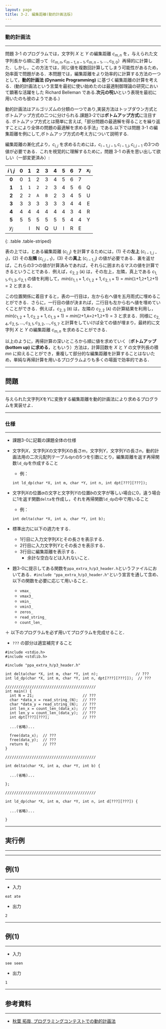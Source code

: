 ```yaml
---
layout: page
title: 3-2. 編集距離(動的計画法版)
---
```


---
### 動的計画法
---

問題 3-1 のプログラムでは，文字列 $X$ と $Y$ の編集距離 $c_{m,n}$ を，与えられた文字列長から順に遡って（$c_{m, n}, c_{m-1, n-1}, c_{m, n-1}, ..., c_{0,0}$）再帰的に計算した．しかし，この方法では，同じ値を複数回計算してしまう可能性があるため，効率面で問題がある．本問題では，編集距離をより効率的に計算する方法の一つとして，**動的計画法 (Dynamic Programming)** に基づく編集距離の計算を考える．(動的計画法という言葉を最初に使い始めたのは最適制御理論の研究において顕著な活躍をした Richard Belleman である.**次元の呪い**という表現を最初に用いたのも彼のようである.)

動的計画法はアルゴリズムの分類の一つであり,実装方法はトップダウン方式とボトムアップ方式の二つに分けられる.課題3-2では**ボトムアップ方式**に注目する.
ボトムアップ方式とは簡単に言えば,「部分問題の最適解を得ることを繰り返すことにより全体の問題の最適解を求める手法」である.以下では問題 3-1 の編集距離を例にして,ボトムアップ方式の考え方について説明する.


編集距離の漸化式より，$c_{i,j}$ を求めるためには，$c_{i-1,j-1}, c_{i-1,j}, c_{i,j-1}$ の3つの値が必要である．これを視覚的に理解するために，問題 3-1 の表を思い出して欲しい（一部変更済み）:

| $i \setminus j$ | 0 |   1   |   2   |   3   | 4 | 5 | 6 | 7 | $x_i$ |
|:---------------:|:-:|:-----:|:-----:|:-----:|:-:|:-:|:-:|:-:|:-----:|
|      **0**      | 0 |   1   |   2   |   3   | 4 | 5 | 6 | 7 |       |
|      **1**      | 1 | ``1`` | ``2`` | ``2`` | 3 | 4 | 5 | 6 |   Q   |
|      **2**      | 2 | ``2`` | ``A`` | ``B`` | 2 | 3 | 4 | 5 |   U   |
|      **3**      | 3 |   3   |   3   |   3   | 3 | 3 | 4 | 4 |   E   |
|      **4**      | 4 |   4   |   4   |   4   | 4 | 4 | 3 | 4 |   R   |
|      **5**      | 5 |   5   |   5   |   5   | 5 | 5 | 4 | 4 |   Y   |
|      $y_j$      |   |   I   |   N   |   Q   | U | I | R | E |       |
{: .table .table-striped}

表の上では，とある編集距離 ($c_{i,j}$) を計算するためには，(1) その**左上** ($c_{i-1,j-1}$)，(2) その**左隣** ($c_{i,j-1}$)，(3) その**真上** ($c_{i-1,j}$) の値が必要である．裏を返せば，これらの3つの値が計算済みであれば，それらに囲まれるマスの値を計算できるということである．例えば，$c_{2,2}$ (``A``) は，その左上，左隣，真上である $c_{1,1},c_{1,2},c_{2,1}$ の値を利用して，$min(c_{1,1}+1,c_{1,2}+1,c_{2,1}+1)=min($``1``$+1,$``2``$+1,$``2``$+1)=2$ と求まる．

この位置関係に着目すると，表の一行目は，左から右へ値を五月雨式に埋めることができる．さらに，一行目の値が決まれば，二行目も左から右へ値を埋めていくことができる．例えば，$c_{2,3}$ (``B``) は，左隣の $c_{2,2}$ (``A``) の計算結果を利用し，$min(c_{1,2}+1,c_{2,2}+1,c_{1,3}+1)=min($``2``$+1,$``A``$=$``2``$+1,$``2``$+1)=3$ と求まる．同様に $c_{2,4},c_{2,5},...,c_{3,1},c_{3,2},...,c_{5,7}$ と計算をしていけば全ての値が埋まり，最終的に文字列 $X$ と $Y$ の編集距離 $c_{m,n}$ を求めることができる．

以上のように，再帰計算の深いところから順に値を求めていく（**ボトムアップ (bottom up) に求める**，ともいう）方法は，計算回数を $X$ と $Y$ の文字列長の積 $mn$ に抑えることができ，重複して部分的な編集距離を計算することはないため，単純な再帰計算を用いるプログラムよりも多くの場面で効率的である．


---
## 問題
---
与えられた文字列$X$を$Y$に変換する編集距離を動的計画法により求めるプログラムを実装せよ．

---
### 仕様
---
+ 課題3-0に記載の課題全体の仕様

+ 文字列$X$，文字列$X$の文字列$X$の長さ$m$，文字列$Y$，文字列$Y$の長さ$n$，動的計画法用の二次元配列テーブル`dpt`の5つを引数にとり，編集距離を返す再帰関数`ld_dp`を作成すること
  + 例：
  ```
  int ld_dp(char *X, int m, char *Y, int n, int dpt[???][???]);
  ```

+ 文字列$X$の位置$a$の文字と文字列$Y$の位置$b$の文字が等しい場合に0，違う場合に1を返す関数`delta`を作成し，それを再帰関数`ld_dp`の中で用いること
  + 例：
  ```
  int delta(char *X, int a, char *Y, int b);
  ```

+ 標準出力に以下の週力をする．
  + 1行目に入力文字列$X$とその長さを表示する．
  + 2行目に入力文字列$Y$とその長さを表示する．
  + 3行目に編集距離を表示する．
    + 余計な空白などは入れないこと．

+ 題3-0に提示してある関数を`ppa_extra_h/p3_header.h`というファイルにおいてある．`#include "ppa_extra_h/p3_header.h"`という宣言を通して含め、以下の関数を必要に応じて用いること．
  + `vmax_`
  + `vmax3_`
  + `vmin_`
  + `vmin3_`
  + `zeros_`
  + `read_string_`
  + `count_len_`

＋ 以下のプログラムを必ず用いてプログラムを完成せること．
  + `???` の部分は適宜補完すること

```
#include <stdio.h>
#include <stdlib.h>

#include "ppa_extra_h/p3_header.h"

int delta(char *X, int m, char *Y, int n);                 // ???
int ld_dp(char *X, int m, char *Y, int n, dpt[???][???]]);  // ???

/////////////////////////////////////////
int main() {
  int N = 21;                      // ???
  char *data_x = read_string_(N);  // ???
  char *data_y = read_string_(N);  // ???
  int len_x = count_len_(data_x);  // ???
  int len_y = count_len_(data_y);  // ???
  int dpt[???][???];               // ???

  ...(省略)...

  free(data_x);  // ???
  free(data_y);  // ???
  return 0;      // ???
}

/////////////////////////////////////////

int delta(char *X, int a, char *Y, int b) {

  ...(省略)...

};

/////////////////////////////////////////

int ld_dp(char *X, int m, char *Y, int n, int d[???][???]) {

  ...(省略)...

}
```




---
## 実行例
---

---
## 例(1)
---

+ 入力
```
eat ate
```

+ 出力
```
2
```

---
## 例(1)
---

+ 入力
```
see seen
```

+ 出力
```
1
```





---
## 参考資料
---

- [秋葉 拓哉, プログラミングコンテストでの動的計画法](http://www.slideshare.net/iwiwi/ss-3578511)


